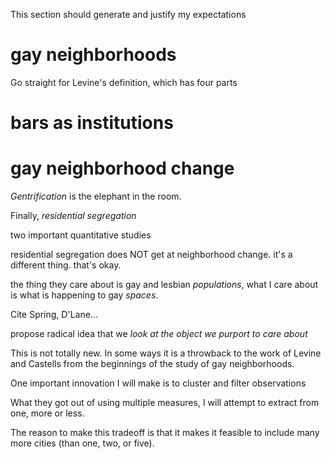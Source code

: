 ---
---

This section should generate and justify my expectations

# gay neighborhoods

Go straight for Levine's definition, which has four parts

# bars as institutions

# gay neighborhood change

*Gentrification* is the elephant in the room.

Finally, *residential segregation*

two important quantitative studies

residential segregation does NOT get at neighborhood change. it's a different thing. that's okay.

the thing they care about is gay and lesbian *populations*, what I care about is what is happening to gay *spaces*.

Cite Spring, D'Lane...

propose radical idea that we *look at the object we purport to care about*

This is not totally new. In some ways it is a throwback to the work of Levine and Castells from the beginnings of the study of gay neighborhoods.

One important innovation I will make is to cluster and filter observations

What they got out of using multiple measures, I will attempt to extract from one, more or less.

The reason to make this tradeoff is that it makes it feasible to include many more cities (than one, two, or five).
